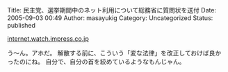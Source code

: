 Title: 民主党、選挙期間中のネット利用について総務省に質問状を送付
Date: 2005-09-03 00:49
Author: masayukig
Category: Uncategorized
Status: published

[internet.watch.impress.co.jp](http://internet.watch.impress.co.jp/cda/news/2005/09/02/9013.html)

う〜ん。アホだ。
解散する前に、こういう「変な法律」を改正しておけば良かったのにね。
自分で、自分の首を絞めているようなもんじゃん。
